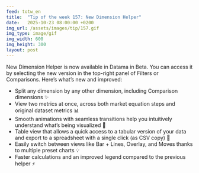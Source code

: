 ```yaml
---
feed: totw_en
title:  "Tip of the week 157: New Dimension Helper"
date:   2025-10-23 08:00:00 +0200
img_url: /assets/images/tip/157.gif
img_type: image/gif
img_width: 600
img_height: 300
layout: post
---
```


New Dimension Helper is now available in Datama in Beta. You can access it by selecting the new version in the top-right panel of Filters or Comparisons.
Here’s what’s new and improved:
 * Split any dimension by any other dimension, including Comparison dimensions ✨
 * View two metrics at once, across both market equation steps and original dataset metrics 📊
 * Smooth animations with seamless transitions help you intuitively understand what’s being visualized 💫
 * Table view that allows a quick access to a tabular version of your data and export to a spreadsheet with a single click (as CSV copy) 📝
 * Easily switch between views like Bar + Lines, Overlay, and Moves thanks to multiple preset charts 💡
 * Faster calculations and an improved legend compared to the previous helper ⚡
